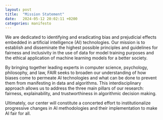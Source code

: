 ```yaml
---
layout: post
title:  "Mission Statement"
date:   2024-05-12 20:02:11 +0200
categories: manifesto
---
```

We are dedicated to identifying and eradicating bias and prejudicial effects embedded in artificial intelligence (AI) technologies. Our mission is to establish and disseminate the highest possible principles and guidelines for fairness and inclusivity in the use of data for model training purposes and the ethical application of machine learning models for a better society.

By bringing together leading experts in computer science, psychology, philosophy, and law, FAIR seeks to broaden our understanding of how biases come to permeate AI technologies and what can be done to prevent them from manifesting in data and algorithms. This interdisciplinary approach allows us to address the three main pillars of our research: fairness, explainability, and trustworthiness in algorithmic decision making.

Ultimately, our center will constitute a concerted effort to institutionalize progressive changes in AI methodologies and their implementation to make AI fair for all.
